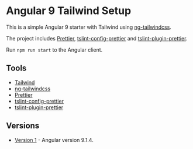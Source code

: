 # Angular 9 Tailwind Setup

This is a simple Angular 9 starter with Tailwind using [ng-tailwindcss](https://www.npmjs.com/package/ng-tailwindcss).

The project includes [Prettier](https://www.npmjs.com/package/prettier), [tslint-config-prettier](https://www.npmjs.com/package/tslint-config-prettier) and [tslint-plugin-prettier](https://www.npmjs.com/package/tslint-plugin-prettier).

Run `npm run start` to the Angular client.

## Tools

- [Tailwind](https://tailwindcss.com)
- [ng-tailwindcss](https://www.npmjs.com/package/ng-tailwindcss)
- [Prettier](https://www.npmjs.com/package/prettier)
- [tslint-config-prettier](https://www.npmjs.com/package/tslint-config-prettier)
- [tslint-plugin-prettier](https://www.npmjs.com/package/tslint-plugin-prettier)

## Versions

- [Version 1](https://github.com/DavidBuck/angular-tailwind-setup/tree/v1.0) - Angular version 9.1.4.
